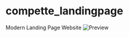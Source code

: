 # compette_landingpage
Modern Landing Page Website
![Preview](https://github.com/jauharnotes/compette_landingpage/blob/main/public/img/Landing%20Page.png?raw=true)
